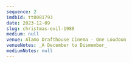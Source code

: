 ```yaml
---
sequence: 2
imdbId: tt0081793
date: 2023-12-09
slug: christmas-evil-1980
medium: null
venue: Alamo Drafthouse Cinema - One Loudoun
venueNotes: _A December to Dismember_
mediumNotes: null
---
```


